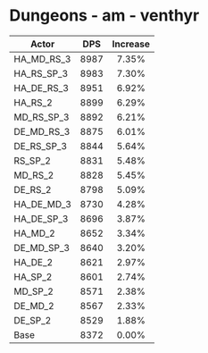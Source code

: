 # Dungeons - am - venthyr
| Actor | DPS | Increase |
|---|:---:|:---:|
|HA_MD_RS_3|8987|7.35%|
|HA_RS_SP_3|8983|7.30%|
|HA_DE_RS_3|8951|6.92%|
|HA_RS_2|8899|6.29%|
|MD_RS_SP_3|8892|6.21%|
|DE_MD_RS_3|8875|6.01%|
|DE_RS_SP_3|8844|5.64%|
|RS_SP_2|8831|5.48%|
|MD_RS_2|8828|5.45%|
|DE_RS_2|8798|5.09%|
|HA_DE_MD_3|8730|4.28%|
|HA_DE_SP_3|8696|3.87%|
|HA_MD_2|8652|3.34%|
|DE_MD_SP_3|8640|3.20%|
|HA_DE_2|8621|2.97%|
|HA_SP_2|8601|2.74%|
|MD_SP_2|8571|2.38%|
|DE_MD_2|8567|2.33%|
|DE_SP_2|8529|1.88%|
|Base|8372|0.00%|
